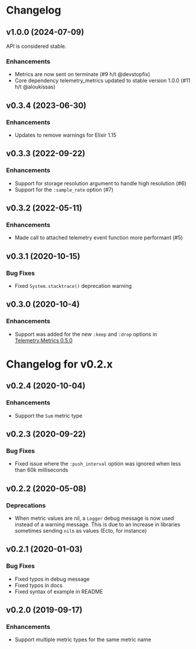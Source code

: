 # Changelog

## v1.0.0 (2024-07-09)

API is considered stable.

### Enhancements

  * Metrics are now sent on terminate (#9 h/t @devstopfix)
  * Core dependency telemetry_metrics updated to stable version 1.0.0 (#11 h/t @aloukissas)

## v0.3.4 (2023-06-30)

### Enhancements

  * Updates to remove warnings for Elixir 1.15

## v0.3.3 (2022-09-22)

### Enhancements

  * Support for storage resolution argument to handle high resolution (#6)
  * Support for the `:sample_rate` option (#7)

## v0.3.2 (2022-05-11)

### Enhancements

 * Made call to attached telemetry event function more performant (#5)

## v0.3.1 (2020-10-15)

### Bug Fixes

 * Fixed `System.stacktrace()` deprecation warning

## v0.3.0 (2020-10-4)

### Enhancements

 * Support was added for the new `:keep` and `:drop` options in [Telemetry.Metrics 0.5.0](https://github.com/beam-telemetry/telemetry_metrics/blob/master/CHANGELOG.md#050)

# Changelog for v0.2.x

## v0.2.4 (2020-10-04)

### Enhancements

 * Support the `Sum` metric type

## v0.2.3 (2020-09-22)

### Bug Fixes

 * Fixed issue where the `:push_interval` option was ignored when less than 60k milliseconds

## v0.2.2 (2020-05-08)

### Deprecations

 * When metric values are nil, a `Logger` debug message is now used instead of a warning message.
   This is due to an increase in libraries sometimes sending `nil`s as values (Ecto, for instance)

## v0.2.1 (2020-01-03)

### Bug Fixes

 * Fixed typos in debug message
 * Fixed typos in docs
 * Fixed syntax of example in README

## v0.2.0 (2019-09-17)

### Enhancements

  * Support multiple metric types for the same metric name
